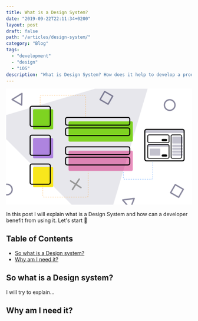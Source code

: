 ```yaml
---
title: What is a Design System?
date: "2019-09-22T22:11:34+0200"
layout: post
draft: false
path: "/articles/design-system/"
category: "Blog"
tags:
  - "development"
  - "design"
  - "iOS"
description: "What is Design System? How does it help to develop a product? In this post I will explain what is a Design System and how can a developer benefit from using it."
---
```


![](./design-system.png)

In this post I will explain what is a Design System and how can a developer benefit from using it. Let's start 🚀

## Table of Contents
* [So what is a Design system?](#so-what-is-a-design-system)
* [Why am I need it?](#why-am-i-need-it)

<a name="so-what-is-a-design-system"></a> 
## So what is a Design system?

I will try to explain...

<a name="why-am-i-need-it"></a> 
## Why am I need it?